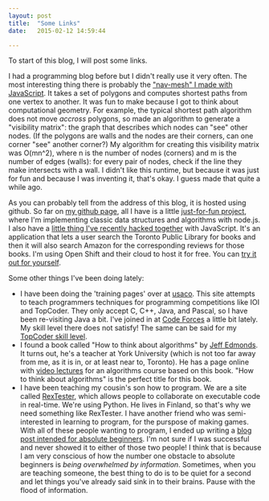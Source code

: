```yaml
---
layout: post
title:  "Some Links"
date:   2015-02-12 14:59:44

---
```


To start of this blog, I will post some links.

I had a programming blog before but I didn't really use it very often. The most interesting thing there is probably the ["nav-mesh" I made with JavaScript][navmesh]. It takes a set of polygons and computes shortest paths from one vertex to another. It was fun to make because I got to think about computational geometry. For example, the typical shortest path algorithm does not move *accross* polygons, so made an algorithm to generate a "visibility matrix": the graph that describes which nodes can "see" other nodes. (If the polygons are walls and the nodes are their corners, can one corner "see" another corner?) My algorithm for creating this visibility matrix was O(mn^2), where n is the number of nodes (corners) and m is the number of edges (walls): for every pair of nodes, check if the line they make intersects with a wall. I didn't like this runtime, but because it was just for fun and because I was inventing it, that's okay. I guess made that quite a while ago.

As you can probably tell from the address of this blog, it is hosted using github. So far on [my github page][github], all I have is a little [just-for-fun project][gh-node-algs], where I'm implementing classic data structures and algorithms with node.js. 
I also have a [little thing I've recently hacked together][gh-tpl-reviews] with JavaScript. It's an application that lets a user search the Toronto Public Library for books and then it will also search Amazon for the corresponding reviews for those books. I'm using Open Shift and their cloud to host it for free. You can [try it out for yourself][rhc-tpl]. 

Some other things I've been doing lately:

* I have been doing the 'training pages' over at [usaco][usaco]. This site attempts to teach programmers techniques for programming competitions like IOI and TopCoder. They only accept C, C++, Java, and Pascal, so I have been re-visiting Java a bit. I've joined in at [Code Forces][code-forces] a little bit lately. My skill level there does not satisfy! The same can be said for my [TopCoder skill level][topcoder-profile].
* I found a book called "How to think about algorithms" by [Jeff Edmonds][jeff-edmonds]. It turns out, he's a teacher at York University (which is not too far away from me, as it is in, or at least near to, Toronto). He has a page online with [video lectures][jeff-edmonds-videos] for an algorithms course based on this book. "How to think about algorithms" is the perfect title for this book.
* I have been teaching my cousin's son how to program. We are a site called [RexTester][rex-t], which allows people to collaborate on executable code in real-time. We're using Python. He lives in Finland, so that's why we need something like RexTester. I have another friend who was semi-interested in learning to program, for the purspose of making games. With all of these people wanting to program, I ended up writing a [blog post intended for absolute beginners][how-to-prog]. I'm not sure if I was successful and never showed it to either of those two people! I think that is because I am very conscious of how the number one obstacle to absolute beginners is _being overwhelmed by information_. Sometimes, when you are teaching someone, the best thing to do is to be quiet for a second and let things you've already said sink in to their brains. Pause with the flood of information.


[github]:      https://github.com/willnewton10
[navmesh]:     http://willsprogramming.blogspot.ca/2013/05/navmesh-newer-wait-few-seconds-for-it.html
[gh-node-algs]:    https://github.com/willnewton10/node-algs
[gh-tpl-reviews]:  https://github.com/willnewton10/tpl-reviews
[rhc-tpl]:     http://tpl-wn10.rhcloud.com/
[usaco]:       http://www.usaco.org/
[jeff-edmonds]:    http://www.eecs.yorku.ca/~jeff/courses/3101/syllabus/
[jeff-edmonds-videos]:   http://www.eecs.yorku.ca/~jeff/courses/3101/ass/video.html
[how-to-prog]:   http://willsprogramming.blogspot.ca/2015/01/learning-to-program-for-absolute.html
[code-forces]: http://codeforces.com/profile/WillNewton10
[topcoder-profile]:  https://www.topcoder.com/tc?module=MemberProfile&cr=23157788
[rex-t]: http://rextester.com/